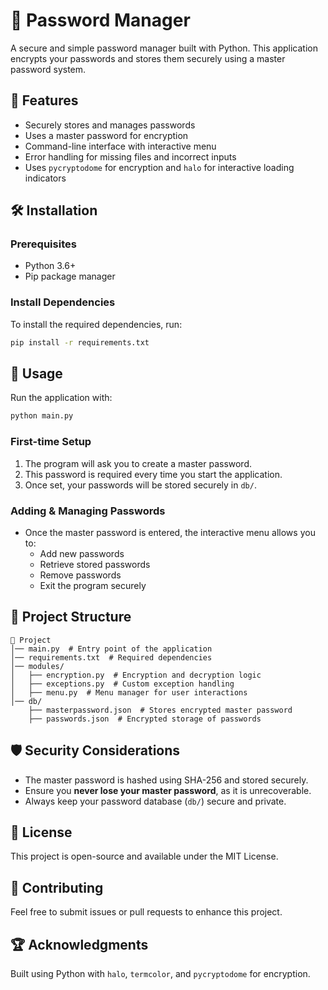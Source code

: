 # 🔐 Password Manager

A secure and simple password manager built with Python. This application encrypts your passwords and stores them securely using a master password system.

## 📌 Features
- Securely stores and manages passwords
- Uses a master password for encryption
- Command-line interface with interactive menu
- Error handling for missing files and incorrect inputs
- Uses `pycryptodome` for encryption and `halo` for interactive loading indicators

## 🛠️ Installation
### Prerequisites
- Python 3.6+
- Pip package manager

### Install Dependencies
To install the required dependencies, run:
```sh
pip install -r requirements.txt
```

## 🚀 Usage
Run the application with:
```sh
python main.py
```

### First-time Setup
1. The program will ask you to create a master password.
2. This password is required every time you start the application.
3. Once set, your passwords will be stored securely in `db/`.

### Adding & Managing Passwords
- Once the master password is entered, the interactive menu allows you to:
  - Add new passwords
  - Retrieve stored passwords
  - Remove passwords
  - Exit the program securely

## 📂 Project Structure
```
📂 Project
│── main.py  # Entry point of the application
│── requirements.txt  # Required dependencies
│── modules/
│   ├── encryption.py  # Encryption and decryption logic
│   ├── exceptions.py  # Custom exception handling
│   ├── menu.py  # Menu manager for user interactions
│── db/
    ├── masterpassword.json  # Stores encrypted master password
    ├── passwords.json  # Encrypted storage of passwords
```

## 🛡️ Security Considerations
- The master password is hashed using SHA-256 and stored securely.
- Ensure you **never lose your master password**, as it is unrecoverable.
- Always keep your password database (`db/`) secure and private.

## 📜 License
This project is open-source and available under the MIT License.

## 🤝 Contributing
Feel free to submit issues or pull requests to enhance this project.

## 🏆 Acknowledgments
Built using Python with `halo`, `termcolor`, and `pycryptodome` for encryption.

